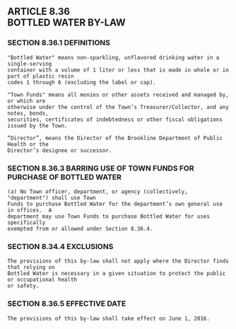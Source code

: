 ## ARTICLE 8.36<br/>BOTTLED WATER BY-LAW

### SECTION 8.36.1 DEFINITIONS

```
"Bottled Water" means non-sparkling, unflavored drinking water in a single-serving
container with a volume of 1 liter or less that is made in whole or in part of plastic resin
codes 1 through 6 (excluding the label or cap).

"Town Funds" means all monies or other assets received and managed by, or which are
otherwise under the control of the Town’s Treasurer/Collector, and any notes, bonds,
securities, certificates of indebtedness or other fiscal obligations issued by the Town.

“Director”, means the Director of the Brookline Department of Public Health or the
Director’s designee or successor.
```

### SECTION 8.36.3 BARRING USE OF TOWN FUNDS FOR PURCHASE OF BOTTLED WATER

```
(a) No Town officer, department, or agency (collectively, "department") shall use Town
Funds to purchase Bottled Water for the department’s own general use in offices.  A
department may use Town Funds to purchase Bottled Water for uses specifically
exempted from or allowed under Section 8.36.4.
```

### SECTION 8.34.4 EXCLUSIONS

```
The provisions of this by-law shall not apply where the Director finds that relying on
Bottled Water is necessary in a given situation to protect the public or occupational health
or safety.
```

### SECTION 8.36.5 EFFECTIVE DATE

```
The provisions of this by-law shall take effect on June 1, 2016.
```
